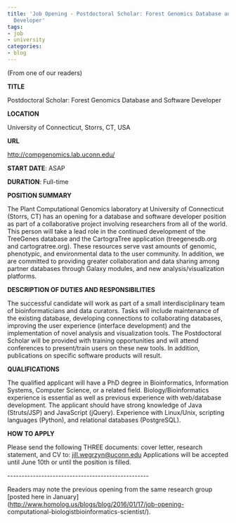 ```yaml
---
title: 'Job Opening - Postdoctoral Scholar: Forest Genomics Database and Software
  Developer'
tags:
- job
- university
categories:
- blog
---
```

(From one of our readers)
<!--more-->

**TITLE**

Postdoctoral Scholar: Forest Genomics Database and Software Developer

**LOCATION**

University of Connecticut, Storrs, CT, USA

**URL**

http://compgenomics.lab.uconn.edu/

**START DATE**: ASAP 

**DURATION**: Full-time 

**POSITION SUMMARY**

The Plant Computational Genomics laboratory at University of Connecticut
(Storrs, CT) has an opening for a database and software developer position as
part of a collaborative project involving researchers from all of the world.
This person will take a lead role in the continued development of the
TreeGenes database and the CartograTree application (treegenesdb.org and
cartogratree.org). These resources serve vast amounts of genomic, phenotypic,
and environmental data to the user community. In addition, we are committed to
providing greater collaboration and data sharing among partner databases
through Galaxy modules, and new analysis/visualization platforms.

**DESCRIPTION OF DUTIES AND RESPONSIBILITIES**

The successful candidate will work as part of a small interdisciplinary team
of bioinformaticians and data curators. Tasks will include maintenance of the
existing database, developing connections to collaborating databases,
improving the user experience (interface development) and the implementation
of novel analysis and visualization tools. The Postdoctoral Scholar will be
provided with training opportunities and will attend conferences to
present/train users on these new tools. In addition, publications on specific
software products will result.

**QUALIFICATIONS**

The qualified applicant will have a PhD degree in Bioinformatics, Information
Systems, Computer Science, or a related field. Biology/Bioinformatics
experience is essential as well as previous experience with web/database
development. The applicant should have strong knowledge of Java (Struts/JSP)
and JavaScript (jQuery). Experience with Linux/Unix, scripting languages
(Python), and relational databases (PostgreSQL).

**HOW TO APPLY**

Please send the following THREE documents: cover letter, research statement,
and CV to: jill.wegrzyn@uconn.edu Applications will be accepted until June
10th or until the position is filled.

\--------------------------------------------------

Readers may note the previous opening from the same research group [posted
here in January](http://www.homolog.us/blogs/blog/2016/01/17/job-opening-
computational-biologistbioinformatics-scientist/).

